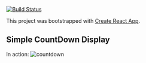 [![Build Status](https://travis-ci.org/omaru/timerflip.svg?branch=master)](https://travis-ci.com/omaru/timerflip)

This project was bootstrapped with [Create React App](https://github.com/facebook/create-react-app).

## Simple CountDown Display
In action:
![countdown](https://user-images.githubusercontent.com/877539/55663623-7ee38000-57d5-11e9-83f0-3651e01a2a8b.gif)
